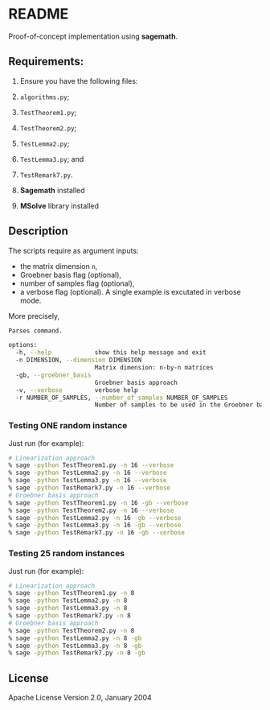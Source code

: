# README

Proof-of-concept implementation using **sagemath**.

## Requirements:

1. Ensure you have the following files:

  1. `algorithms.py`;
  2. `TestTheorem1.py`;
  3. `TestTheorem2.py`;
  4. `TestLemma2.py`;
  4. `TestLemma3.py`; and
  5. `TestRemark7.py`.

2. **Sagemath** installed

3. **MSolve** library installed


## Description

The scripts require as argument inputs:

- the matrix dimension `n`,
- Groebner basis flag (optional),
- number of samples flag (optional),
- a verbose flag (optional). A single example is excutated in verbose mode.

More precisely,

```bash
Parses command.

options:
  -h, --help            show this help message and exit
  -n DIMENSION, --dimension DIMENSION
                        Matrix dimension: n-by-n matrices
  -gb, --groebner_basis
                        Groebner basis approach
  -v, --verbose         verbose help
  -r NUMBER_OF_SAMPLES, --number_of_samples NUMBER_OF_SAMPLES
                        Number of samples to be used in the Groebner basis approach
```
### Testing ONE random instance

Just run (for example):

```bash
# Linearization approach
% sage -python TestTheorem1.py -n 16 --verbose
% sage -python TestLemma2.py -n 16 --verbose
% sage -python TestLemma3.py -n 16 --verbose
% sage -python TestRemark7.py -n 16 --verbose
# Groebner basis approach
% sage -python TestTheorem1.py -n 16 -gb --verbose
% sage -python TestTheorem2.py -n 16 --verbose
% sage -python TestLemma2.py -n 16 -gb --verbose
% sage -python TestLemma3.py -n 16 -gb --verbose
% sage -python TestRemark7.py -n 16 -gb --verbose
```

### Testing 25 random instances

Just run (for example):

```bash
# Linearization approach
% sage -python TestTheorem1.py -n 8
% sage -python TestLemma2.py -n 8
% sage -python TestLemma3.py -n 8
% sage -python TestRemark7.py -n 8
# Groebner basis approach
% sage -python TestTheorem2.py -n 8
% sage -python TestLemma2.py -n 8 -gb
% sage -python TestLemma3.py -n 8 -gb
% sage -python TestRemark7.py -n 8 -gb
```


## License

Apache License Version 2.0, January 2004